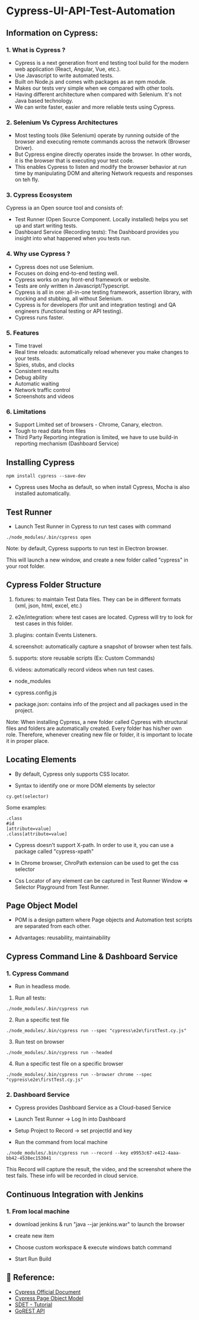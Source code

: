 # Cypress-UI-API-Test-Automation

## Information on Cypress:

### 1. What is Cypress ?

- Cypress is a next generation front end testing tool build for the modern web application (React, Angular, Vue, etc.).
- Use Javascript to write automated tests.
- Built on Node.js and comes with packages as an npm module.
- Makes our tests very simple when we compared with other tools.
- Having different architecture when compared with Selenium. It's not Java based technology.
- We can write faster, easier and more reliable tests using Cypress.

### 2. Selenium Vs Cypress Architectures

- Most testing tools (like Selenium) operate by running outside of the browser and executing remote commands across the network (Browser Driver).
- But Cypress engine directly operates inside the browser. In other words, it is the browser that is executing your test code.
- This enables Cypress to listen and modify the browser behavior at run time by manipulating DOM and altering Network requests and responses on teh fly.

### 3. Cypress Ecosystem

Cypress ia an Open source tool and consists of:

- Test Runner (Open Source Component. Locally installed) helps you set up and start writing tests.
- Dashboard Service (Recording tests): The Dashboard provides you insight into what happened when you tests run.

### 4. Why use Cypress ?

- Cypress does not use Selenium.
- Focuses on doing end-to-end testing well.
- Cypress works on any front-end framework or website.
- Tests are only written in Javascript/Typescript.
- Cypress is all in one: all-in-one testing framework, assertion library, with mocking and stubbing, all without Selenium.
- Cypress is for developers (for unit and integration testing) and QA engineers (functional testing or API testing).
- Cypress runs faster.

### 5. Features

- Time travel
- Real time reloads: automatically reload whenever you make changes to your tests.
- Spies, stubs, and clocks
- Consistent results
- Debug ability
- Automatic waiting
- Network traffic control
- Screenshots and videos

### 6. Limitations

- Support Limited set of browsers - Chrome, Canary, electron.
- Tough to read data from files
- Third Party Reporting integration is limited, we have to use build-in reporting mechanism (Dashboard Service)

## Installing Cypress

```console
npm install cypress --save-dev
```

- Cypress uses Mocha as default, so when install Cypress, Mocha is also installed automatically.

## Test Runner

- Launch Test Runner in Cypress to run test cases with command

```console
./node_modules/.bin/cypress open
```

Note: by default, Cypress supports to run test in Electron browser.

This will launch a new window, and create a new folder called "cypress" in your root folder.

## Cypress Folder Structure

1. fixtures: to maintain Test Data files. They can be in different formats (xml, json, html, excel, etc.)

2. e2e/integration: where test cases are located. Cypress will try to look for test cases in this folder.

3. plugins: contain Events Listeners.

4. screenshot: automatically capture a snapshot of browser when test fails.

5. supports: store reusable scripts (Ex: Custom Commands)

6. videos: automatically record videos when run test cases.

- node_modules

- cypress.config.js

- package.json: contains info of the project and all packages used in the project.

Note: When installing Cypress, a new folder called Cypress with structural files and folders are automatically created. Every folder has his/her own role. Therefore, whenever creating new file or folder, it is important to locate it in proper place.

## Locating Elements

- By default, Cypress only supports CSS locator.

- Syntax to identify one or more DOM elements by selector

```console
cy.get(selector)
```

Some examples:

```console
.class
#id
[attribute=value]
.class[attribute=value]
```

- Cypress doesn't support X-path. In order to use it, you can use a package called "cypress-xpath"

- In Chrome browser, ChroPath extension can be used to get the css selector

- Css Locator of any element can be captured in Test Runner Window => Selector Playground from Test Runner.

## Page Object Model

- POM is a design pattern where Page objects and Automation test scripts are separated from each other.

- Advantages: reusability, maintainability

## Cypress Command Line & Dashboard Service

### 1. Cypress Command

- Run in headless mode.

1. Run all tests:

```console
./node_modules/.bin/cypress run
```

2. Run a specific test file

```console
./node_modules/.bin/cypress run --spec "cypress\e2e\firstTest.cy.js"
```

3. Run test on browser

```console
./node_modules/.bin/cypress run --headed
```

4. Run a specific test file on a specific browser

```console
./node_modules/.bin/cypress run --browser chrome --spec "cypress\e2e\firstTest.cy.js"
```

### 2. Dashboard Service

- Cypress provides Dashboard Service as a Cloud-based Service

- Launch Test Runner -> Log In into Dashboard

- Setup Project to Record -> set projectId and key

- Run the command from local machine

```console
./node_modules/.bin/cypress run --record --key e9953c67-e412-4aaa-bb42-4538ec153041
```

This Record will capture the result, the video, and the screenshot where the test fails. These info will be recorded in cloud service.

## Continuous Integration with Jenkins

### 1. From local machine

- download jenkins & run "java --jar jenkins.war" to launch the browser

- create new item

- Choose custom workspace & execute windows batch command

- Start Run Build

## 🔗 Reference:

- [Cypress Official Document](https://www.cypress.io/)
- [Cypress Page Object Model](https://www.browserstack.com/guide/cypress-page-object-model)
- [SDET - Tutorial](https://www.youtube.com/c/pavanoltraining)
- [GoREST API](https://gorest.co.in/)
